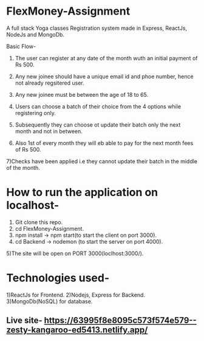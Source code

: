 # FlexMoney-Assignment

A full stack Yoga classes Registration system made in Express, ReactJs, NodeJs and MongoDb.

Basic Flow-

1) The user can register at any date of the month wuth an initial payment of Rs 500.

2) Any new joinee should have a unique email id and phoe number, hence not already regsitered user. 

3) Any new joinee must be between the age of 18 to 65.

4) Users can choose a batch of their choice from the 4 options while registering only.

5) Subsequently they can choose ot update their batch only the next month and not in between.

6) Also 1st of every month they will eb able to pay for the next month fees of Rs 500.

7)Checks have been applied i.e they cannot update their batch in the middle of the month.


# How to run the application on localhost-

1) Git clone this repo.
2) cd FlexMoney-Assignment.
3) npm install -> npm start(to start the client on port 3000).
4) cd Backend -> nodemon (to start the server on port 4000).

5)The site will be open on PORT 3000(loclhost:3000/).

# Technologies used-

1)ReactJs for Frontend.
2)Nodejs, Express for Backend.
3)MongoDb(NoSQL) for database.


## Live site-  https://63995f8e8095c573f574e579--zesty-kangaroo-ed5413.netlify.app/
